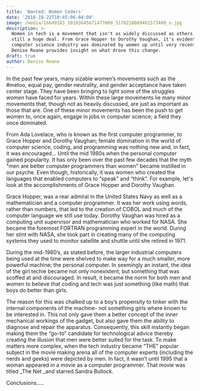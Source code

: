 ```yaml
---
title: 'Wanted: Women Coders'
date: '2018-10-22T10:45:06-04:00'
image: /media/16649183_10103645671477009_5170218089461573400_n.jpg
description: >-
  Women in tech is a movement that isn't as widely discussed as others, but it's
  still a huge deal. From Grace Hopper to Dorothy Vaughan, it's evident that the
  computer science industry was dominated by women up until very recently.
  Denise Roane provides insight on what drove this change.
draft: true
author: Denise Roane
---
```

In the past few years, many sizable women’s movements such as the #metoo, equal pay, gender neutrality, and gender acceptance have taken center stage. They have been bringing to light some of the struggles women have faced for years. Within these large movements lie many minor movements that, though not as heavily discussed, are just as important as those that are. One of these minor movements has been the push to get women to, once again, engage in jobs in computer science; a field they once dominated.

From Ada Lovelace, who is known as the first computer programmer, to Grace Hopper and Dorothy Vaughan; female domination in the world of computer science, coding, and programming was nothing new and, in fact, it was encouraged... Until the mid 1980s when the personal computer gained popularity. It has only been over the past few decades that the myth "men are better computer programmers than women" became instilled in our psyche. Even though, historically, it was women who created the languages that enabled computers to “speak” and “think”. For example, let's look at the accomplishments of Grace Hopper and Dorothy Vaughan. 

Grace Hopper, was a rear admiral in the United States Navy as well as a mathematician and a computer programmer. It was her work using words, rather than numbers, that led to the creation of COBOL and much of the computer language we still use today. Dorothy Vaughan was hired as a computing unit supervisor and mathematician who worked for NASA. She became the foremost FORTRAN programming expert in the world. During her stint with NASA, she took part in creating many of the computing systems they used to monitor satellite and shuttle until she retired in 1971. 

During the mid-1980’s, as stated before, the larger industrial computers being used at the time were shelved to make way for a much smaller, more powerful machine; the personal computer. In seemingly an instant, the idea of the girl techie became not only nonexistent, but something that was scoffed at and discouraged. In result, it became the norm for both men and women to believe that coding and tech was just something (like math) that boys do better than girls.

The reason for this was chalked up to a boy’s propensity to tinker with the internal components of the machine- not something girls where known to be interested in. This not only gave them a better concept of the inner mechanical workings of the gadget, but also gave them the ability to diagnose and repair the apparatus. Consequently, this skill instantly began making them the “go-to” candidate for technological advice thereby creating the illusion that men were better suited for the task. To make matters more complex, when the tech industry became “THE” popular subject in the movie making arena all of the computer experts (including the nerds and geeks) were depicted by men. In fact, it wasn’t until 1995 that a woman appeared in a movie as a computer programmer. That movie was titled _The Net _and starred Sandra Bullock.



Conclusions…..
